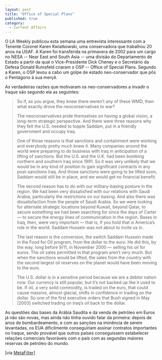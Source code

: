 ```yaml
---
layout: post
title: "Office of Special Plans"
published: true
category:
  - Current Affairs
---
```


O LA Weekly publicou esta semana uma entrevista interessante com a
Tenente Coronel Karen Kwiatkowski, uma conservadora que trabalhou 20
anos na USAF. A Karen foi transferida na primavera de 2002 para um cargo
no NESA -- Near East and South Asia -- uma divisão do Departamento de
Estado a partir da qual o Vice-Presidente Dick Cheney e o Secretário da
Defesa Donald Rumsfeld criaram o OSP -- Office of Special Plans. Segundo
a Karen, o OSP levou a cabo um golpe de estado neo-conservador que pôs o
Pentágono à sua merçê.

As verdadeiras razões que motivaram os neo-conservadores a invadir o
Iraque são segundo ela as seguintes:

> So if, as you argue, they knew there weren’t any of these WMD, then
> what exactly drove the neoconservatives to war?
>
> The neoconservatives pride themselves on having a global vision, a
> long-term strategic perspective. And there were three reasons why they
> felt the U.S. needed to topple Saddam, put in a friendly government
> and occupy Iraq.
>
> One of those reasons is that sanctions and containment were working
> and everybody pretty much knew it. Many companies around the world
> were preparing to do business with Iraq in anticipation of a lifting
> of sanctions. But the U.S. and the U.K. had been bombing northern and
> southern Iraq since 1991. So it was very unlikely that we would be in
> any kind of position to gain significant contracts in any
> post-sanctions Iraq. And those sanctions were going to be lifted soon,
> Saddam would still be in place, and we would get no financial benefit.
>
> The second reason has to do with our military-basing posture in the
> region. We had been very dissatisfied with our relations with Saudi
> Arabia, particularly the restrictions on our basing. And also there
> was dissatisfaction from the people of Saudi Arabia. So we were
> looking for alternate strategic locations beyond Kuwait, beyond Qatar,
> to secure something we had been searching for since the days of Carter
> — to secure the energy lines of communication in the region. Bases in
> Iraq, then, were very important — that is, if you hold that is
> America’s role in the world. Saddam Hussein was not about to invite us
> in.
>
> The last reason is the conversion, the switch Saddam Hussein made in
> the Food for Oil program, from the dollar to the euro. He did this, by
> the way, long before 9/11, in November 2000 — selling his oil for
> euros. The oil sales permitted in that program aren’t very much. But
> when the sanctions would be lifted, the sales from the country with
> the second largest oil reserves on the planet would have been moving
> to the euro.
>
> The U.S. dollar is in a sensitive period because we are a debtor
> nation now. Our currency is still popular, but it’s not backed up like
> it used to be. If oil, a very solid commodity, is traded on the euro,
> that could cause massive, almost glacial, shifts in confidence in
> trading on the dollar. So one of the first executive orders that Bush
> signed in May \[2003\] switched trading on Iraq’s oil back to the
> dollar.

As questões das bases da Arábia Saudita e da venda de petróleo em Euros
já não são novas, mas ainda não tinha ouvido falar da primeira: depois
de anos de bombardeamento, e com as sanções na iminência de serem
levantadas, os EUA dificilmente conseguiriam assinar contratos
importantes no Iraque, sendo provável que outros países conseguissem
estabelecer relações comerciais favoráveis com o país com as segundas
maiores reservas de petróleo do mundo.

\[via [MetaFilter]\]

  [MetaFilter]: http://www.metafilter.com/mefi/31379
